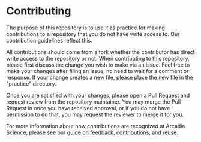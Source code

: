 # Contributing

The purpose of this repository is to use it as practice for making contributions to a repository that you do not have write access to.
Our contribution guidelines reflect this.

All contributions should come from a fork whether the contributor has direct write access to the repository or not.
When contributing to this repository, please first discuss the change you wish to make via an issue.
Feel free to make your changes after filing an issue, no need to wait for a comment or response.
If your change creates a new file, please place the new file in the "practice" directory.

Once you are satisfied with your changes, please open a Pull Request and request review from the repository maintainer.
You may merge the Pull Request in once you have received approval, or if you do not have permission to do that, you may request the reviewer to merge it for you.

For more information about how contributions are recognized at Arcadia Science, please see our [guide on feedback, contributions, and reuse](https://github.com/Arcadia-Science/arcadia-software-handbook/blob/main/guides-and-standards/guide-credit-for-contributions.md).
